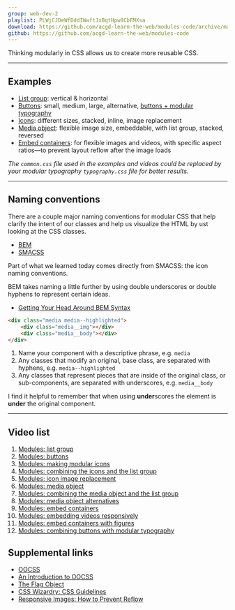 ```yaml
---
group: web-dev-2
playlist: PLWjCJDeWfDddIWwftJxBqtHpw8CbFMXsa
download: https://github.com/acgd-learn-the-web/modules-code/archive/master.zip
github: https://github.com/acgd-learn-the-web/modules-code
---
```


Thinking modularly in CSS allows us to create more reusable CSS.

---

## Examples

- [List group](http://learn-the-web.algonquindesign.ca/modules-code/list-group.html): vertical & horizontal
- [Buttons](http://learn-the-web.algonquindesign.ca/modules-code/buttons.html): small, medium, large, alternative, [buttons + modular typography](buttons-modular-type.html)
- [Icons](http://learn-the-web.algonquindesign.ca/modules-code/icons.html): different sizes, stacked, inline, image replacement
- [Media object](http://learn-the-web.algonquindesign.ca/modules-code/media-object.html): flexible image size, embeddable, with list group, stacked, reversed
- [Embed containers](http://learn-the-web.algonquindesign.ca/modules-code/embed.html): for flexible images and videos, with specific aspect ratios—to prevent layout reflow after the image loads

*The `common.css` file used in the examples and videos could be replaced by your modular typography `typography.css` file for better results.*

---

## Naming conventions

There are a couple major naming conventions for modular CSS that help clarify the intent of our classes and help us visualize the HTML by ust looking at the CSS classes.

- [BEM](http://bem.info/)
- [SMACSS](http://smacss.com/)

Part of what we learned today comes directly from SMACSS: the icon naming conventions.

BEM takes naming a little further by using double underscores or double hyphens to represent certain ideas.

- [Getting Your Head Around BEM Syntax](http://csswizardry.com/2013/01/mindbemding-getting-your-head-round-bem-syntax/)

```html
<div class="media media--highlighted">
	<div class="media__img"></div>
	<div class="media__body"></div>
</div>
```

1. Name your component with a descriptive phrase, e.g. `media`
2. Any classes that modify an original, base class, are separated with hyphens, e.g. `media--highlighted`
3. Any classes that represent pieces that are inside of the original class, or sub-components, are separated with underscores, e.g. `media__body`

I find it helpful to remember that when using **under**scores the element is **under** the original component.

---

## Video list

1. [Modules: list group](https://www.youtube.com/watch?v=Kcd1742iCVA&list=PLWjCJDeWfDddIWwftJxBqtHpw8CbFMXsa&index=1)
2. [Modules: buttons](https://www.youtube.com/watch?v=u4yYGmI2-Qk&list=PLWjCJDeWfDddIWwftJxBqtHpw8CbFMXsa&index=2)
3. [Modules: making modular icons](https://www.youtube.com/watch?v=s8198ThMOgA&list=PLWjCJDeWfDddIWwftJxBqtHpw8CbFMXsa&index=6)
4. [Modules: combining the icons and the list group](https://www.youtube.com/watch?v=zfUErXraYCc&list=PLWjCJDeWfDddIWwftJxBqtHpw8CbFMXsa&index=7)
5. [Modules: icon image replacement](https://www.youtube.com/watch?v=bv6OQ6X5xWY&list=PLWjCJDeWfDddIWwftJxBqtHpw8CbFMXsa&index=8)
6. [Modules: media object](https://www.youtube.com/watch?v=bE0VpK1SjUc&list=PLWjCJDeWfDddIWwftJxBqtHpw8CbFMXsa&index=3)
7. [Modules: combining the media object and the list group](https://www.youtube.com/watch?v=V4QQFVa2Dok&list=PLWjCJDeWfDddIWwftJxBqtHpw8CbFMXsa&index=4)
8. [Modules: media object alternatives](https://www.youtube.com/watch?v=TTTrGPlIBJ8&list=PLWjCJDeWfDddIWwftJxBqtHpw8CbFMXsa&index=5)
9. [Modules: embed containers](https://www.youtube.com/watch?v=UQLq8w_gOv0&list=PLWjCJDeWfDddIWwftJxBqtHpw8CbFMXsa&index=10)
10. [Modules: embedding videos responsively](https://www.youtube.com/watch?v=noEcV1AFY-g&list=PLWjCJDeWfDddIWwftJxBqtHpw8CbFMXsa&index=11)
11. [Modules: embed containers with figures](https://www.youtube.com/watch?v=9tbM8i9K6lw&list=PLWjCJDeWfDddIWwftJxBqtHpw8CbFMXsa&index=12)
12. [Modules: combining buttons with modular typography](https://www.youtube.com/watch?v=z01-pDAd0HA&list=PLWjCJDeWfDddIWwftJxBqtHpw8CbFMXsa&index=13)

## Supplemental links

- [OOCSS](https://github.com/stubbornella/oocss/wiki)
- [An Introduction to OOCSS](http://coding.smashingmagazine.com/2011/12/12/an-introduction-to-object-oriented-css-oocss/)
- [The Flag Object](http://csswizardry.com/2013/05/the-flag-object/)
- [CSS Wizardry: CSS Guidelines](https://github.com/csswizardry/CSS-Guidelines)
- [Responsive Images: How to Prevent Reflow](http://andmag.se/2012/10/responsive-images-how-to-prevent-reflow/)

